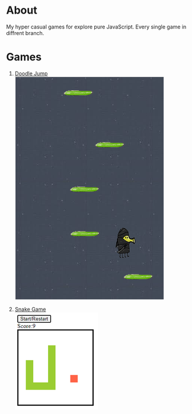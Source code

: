 # About

My hyper casual games for explore pure JavaScript. Every single game in diffrent branch.

# Games

1. [Doodle Jump](https://github.com/sametkoyuncu/hyper-casual-games-with-js/tree/1-doodle-jump) <br />
   ![Doodle Jump Image](https://github.com/sametkoyuncu/hyper-casual-games-with-js/blob/1-doodle-jump/screenshots/doodle-jump-screenshot-1.png?raw=true)

2. [Snake Game](https://github.com/sametkoyuncu/hyper-casual-games-with-js/tree/2-snake-nokia-3310/snakeNokia3310) <br />
   ![Snake Game Image](https://github.com/sametkoyuncu/hyper-casual-games-with-js/blob/2-snake-nokia-3310/snakeNokia3310/screenshots/snake-game-screenshot-1.png?raw=true)
